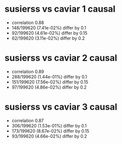 # susierss vs caviar  1 causal

- correlation 0.88
- 148/199620 (7.41e-02%) differ by 0.1
- 92/199620 (4.61e-02%) differ by 0.15
- 62/199620 (3.11e-02%) differ by 0.2


# susierss vs caviar  2 causal

- correlation 0.89
- 288/199620 (1.44e-01%) differ by 0.1
- 151/199620 (7.56e-02%) differ by 0.15
- 97/199620 (4.86e-02%) differ by 0.2


# susierss vs caviar  3 causal

- correlation 0.87
- 306/199620 (1.53e-01%) differ by 0.1
- 173/199620 (8.67e-02%) differ by 0.15
- 93/199620 (4.66e-02%) differ by 0.2


